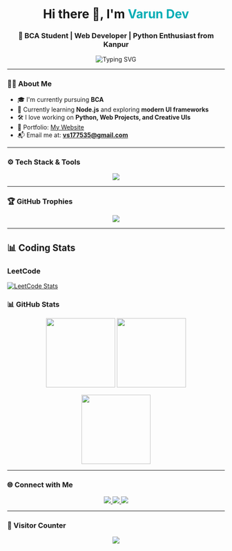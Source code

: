 <h1 align="center">Hi there 👋, I'm <span style="color:#00ADB5;">Varun Dev</span></h1>
<h3 align="center">🚀 BCA Student | Web Developer | Python Enthusiast from Kanpur</h3>

<p align="center">
  <img src="https://readme-typing-svg.herokuapp.com?font=Fira+Code&size=24&pause=1000&color=F72585&center=true&vCenter=true&width=650&lines=Full+Stack+Web+Developer;Python+%7C+C%2B%2B+Programmer;Always+Learning+New+Things...🚀;Love+building+cool+stuff!" alt="Typing SVG" />
</p>

---

### 🧑‍💻 About Me
- 🎓 I'm currently pursuing **BCA**
- 🌱 Currently learning **Node.js** and exploring **modern UI frameworks**
- 🛠️ I love working on **Python, Web Projects, and Creative UIs**
- 🔗 Portfolio: [My Website](https://varundve.github.io/portfolio/)
- 📬 Email me at: **vs177535@gmail.com**

---

### ⚙️ Tech Stack & Tools

<p align="center">
  <img src="https://skillicons.dev/icons?i=html,css,js,cpp,python,nodejs,tailwind,git,vscode&theme=light" />
</p>

---

### 🏆 GitHub Trophies

<p align="center">
  <img src="https://github-profile-trophy.vercel.app/?username=varundve&theme=radical&margin-w=10&no-frame=true" />
</p>

---
## 📊 Coding Stats

### LeetCode

[![LeetCode Stats](https://leetcard.jacoblin.cool/varundve?theme=dark&font=Roboto)](https://leetcode.com/varundve)

### 📊 GitHub Stats

<p align="center">
  <img src="https://github-readme-stats.vercel.app/api?username=varundve&show_icons=true&theme=tokyonight&hide_border=true" height="160"/>
  <img src="https://streak-stats.demolab.com?user=varundve&theme=tokyonight&hide_border=true" height="160"/>
</p>

<p align="center">
  <img src="https://github-readme-stats.vercel.app/api/top-langs/?username=varundve&layout=compact&theme=tokyonight&hide_border=true" height="160"/>
</p>

---

### 🌐 Connect with Me

<p align="center">
  <a href="https://www.linkedin.com/in/varun-dev-412329352">
    <img src="https://img.shields.io/badge/-LinkedIn-blue?style=for-the-badge&logo=linkedin&logoColor=white">
  </a>
  <a href="mailto:vs177535@gmail.com">
    <img src="https://img.shields.io/badge/-Gmail-D14836?style=for-the-badge&logo=gmail&logoColor=white">
  </a>
  <a href="https://varundve.github.io/portfolio/">
    <img src="https://img.shields.io/badge/-Portfolio-000000?style=for-the-badge&logo=google-chrome&logoColor=white">
  </a>
</p>

---

### 👀 Visitor Counter

<p align="center">
  <img src="https://komarev.com/ghpvc/?username=varundve&style=flat-square&color=brightgreen" />
</p>
